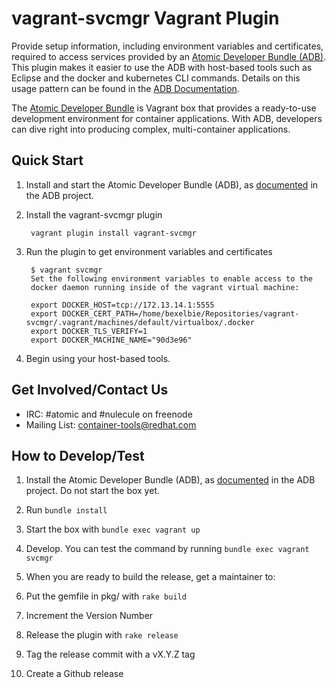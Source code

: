 # vagrant-svcmgr Vagrant Plugin

Provide setup information, including environment variables and certificates, required to access services provided by an [Atomic Developer Bundle (ADB)](https://github.com/projectatomic/adb-atomic-developer-bundle).  This plugin makes it easier to use the ADB with host-based tools such as Eclipse and the docker and kubernetes CLI commands.  Details on this usage pattern can be found in the [ADB Documentation](https://github.com/projectatomic/adb-atomic-developer-bundle/blob/master/docs/using.rst).

The [Atomic Developer Bundle](https://github.com/projectatomic/adb-atomic-developer-bundle) is  Vagrant box that provides a ready-to-use development environment for container applications. With ADB, developers can dive right into producing complex, multi-container applications.

## Quick Start

1. Install and start the Atomic Developer Bundle (ADB), as [documented](https://github.com/projectatomic/adb-atomic-developer-bundle/blob/master/docs/installing.rst) in the ADB project.

2. Install the vagrant-svcmgr plugin

        vagrant plugin install vagrant-svcmgr

3. Run the plugin to get environment variables and certificates

        $ vagrant svcmgr
        Set the following environment variables to enable access to the
        docker daemon running inside of the vagrant virtual machine:

        export DOCKER_HOST=tcp://172.13.14.1:5555
        export DOCKER_CERT_PATH=/home/bexelbie/Repositories/vagrant-svcmgr/.vagrant/machines/default/virtualbox/.docker
        export DOCKER_TLS_VERIFY=1
        export DOCKER_MACHINE_NAME="90d3e96"

4. Begin using your host-based tools.

## Get Involved/Contact Us

  * IRC: #atomic and #nulecule on freenode
  * Mailing List: container-tools@redhat.com

## How to Develop/Test

1. Install the Atomic Developer Bundle (ADB), as [documented](https://github.com/projectatomic/adb-atomic-developer-bundle/blob/master/docs/installing.rst) in the ADB project.  Do not start the box yet.

2. Run `bundle install`

3. Start the box with `bundle exec vagrant up`

4. Develop.  You can test the command by running `bundle exec vagrant svcmgr`

5. When you are ready to build the release, get a maintainer to:

  1. Put the gemfile in pkg/ with `rake build`

  2. Increment the Version Number

  3. Release the plugin with `rake release`

  4. Tag the release commit with a vX.Y.Z tag

  5. Create a Github release
